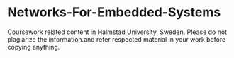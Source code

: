 # Networks-For-Embedded-Systems
Coursework related content in Halmstad University, Sweden. Please do not plagiarize the information.and refer respected material in your work before copying anything.
